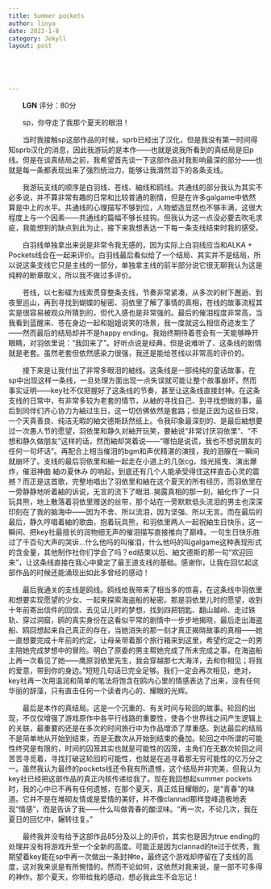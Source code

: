 ```yaml
---
title: Summer pockets
author: linya
date: 2022-1-8
category: Jekyll
layout: post





---
```


&ensp;&ensp;&ensp;&ensp;**LGN** 评分：80分

&ensp;&ensp;&ensp;&ensp;sp，你夺走了我那个夏天的眼泪！

&ensp;&ensp;&ensp;&ensp;当时我接触sp这部作品的时候，sprb已经出了汉化，但是我没有第一时间得知sprb汉化的消息，因此我游玩的是本作——也就是说我所看到的真结局是旧p线。但是在谈真结局之前，我希望首先谈一下这部作品对我影响最深的部分——也就是每一条都表现出来了强烈统治力，能够让我潸然泪下的各条支线。

&ensp;&ensp;&ensp;&ensp;我游玩支线的顺序是白羽线、苍线、紬线和鸥线。共通线的部分我认为其实不必多说，并不算非常有趣的日常和比较普通的剧情，但是在许多galgame中依然算是中上的水平。共通线的心理描写不够到位，人物塑造显然也不够丰满，这很大程度上与一个因素——共通线的篇幅不够长挂钩。但我认为这一点没必要去吹毛求疵，我能想到的缺点到此为止，接下来我想表达一下每一条支线结束时我的感受。

&ensp;&ensp;&ensp;&ensp;白羽线单独拿出来说是非常令我无感的，因为实际上白羽线应当和ALKA + Pockets线合在一起来评价。白羽线最后看似给了一个结局、其实并不是结局，所以说这条支线它只是主线的一部分，单独拿主线的前半部分说它很无聊我认为这是纯粹的断章取义，所以我不做过多评价。

&ensp;&ensp;&ensp;&ensp;苍线，以七影碟为线索贯穿整条支线，节奏非常紧凑，从多次的树下邂逅、到夜里巡山，再到寻找到蝴蝶的秘密、羽依里了解了事情的真相，苍线的故事流程其实是很容易被观众所猜到的，但代入感也是非常强的。最后的催泪程度非常高，当我看到蓝醒来、苍在身边一起和姐姐说笑的场景，我一度就这么相信奇迹发生了——然而最后的结局却并不是happy ending。我始终期待着苍会有一天能够睁开眼睛，对羽依里说：“我回来了”。好听点说是经典，但是说难听了、这条线的剧情就是老套。虽然老套但依然感染力很强，我还是能给苍线以非常高的评价的。

&ensp;&ensp;&ensp;&ensp;接下来是让我付出了非常多眼泪的紬线。这条线是一部纯纯的童话故事，在sp中出现这样一条线，一旦处理方面出现一点失误就可能让整个故事崩坏，然而事实证明——key社不仅把握好了这条线的节奏，甚至让这条线直接封神。在这条支线的日常中，有非常多较为老套的情节，从紬的寻找自己、到寻找想做的事，最后到同伴们齐心协力为紬过生日，这一切仿佛依然是套路；但是正因为这些日常，一个天真善良、纯洁无暇的紬文德斯跃然纸上。令我印象最深刻的、是最后紬想要过一次愚人节的愿望，羽依里和静久对紬开玩笑，要紬说“非常讨厌羽依里”、“不想和静久做朋友”这样的话，然而紬却哭着说——“哪怕是说谎，我也不想说朋友的任何一句坏话”。再配合上相当催泪的bgm和声优精湛的演技，我的泪腺在一瞬间就崩坏了。支线的最后羽依里和紬一起走在小道上的几张cg，烛光摇曳、演出爆炸，催泪神曲 紬の夏休み 的响起，到底还有几个人能承受得住这样直击心灵的震撼？而正是这首歌，完整地唱出了羽依里和紬在这个夏天的所有经历，而羽依里在一旁静静地听着紬的诉说，无言的流下了眼泪..揭露真相的那一刻，紬化作了一只玩具熊，地上散落着羽依里赠送的丝带，那个站在一旁默默低头流泪的男主也深深印刻在了我的脑海中——因为不舍、所以流泪，因为坚强、所以无言。而在最后的最后，静久哼唱着紬的歌曲，抱着玩具熊，和羽依里两人一起祝紬生日快乐，这一瞬间、把key社最擅长的润物细无声的催泪描写直接推向了巅峰。一句生日快乐胜过了千百句大声的哭诉…什么他吗的叫催泪，什么他吗的叫galgame这种表现形式的含金量，其他制作社你们学会了吗？ed结束以后、紬文德斯的那一句“欢迎回来”，让这条线直接在我心中奠定了最王道支线的基础。感谢你，让我在回忆起这部作品的时候还能涌现出如此多曾经的感动！

&ensp;&ensp;&ensp;&ensp;最后我通关的支线是鸥线。鸥线给我带来了相当多的惊喜，在这条线中羽依里和想要实现愿望的少女、一起来探索海盗船的秘密。那是羽依里儿时的愿望，收到十年前寄出信件的回信、去见证儿时的梦想，找到四把钥匙、翻山越岭、走过铁轨、穿过洞窟，鸥的真实身份在这看似平常的剧情中一步步地揭晓，最后走出海盗船、鸥回想起来自己真正的存在，当她消失的那一刻才真正揭晓故事的真相——她一直想要完成十年前的约定，让母亲带着那个旅行箱来到这里，希望约定之一的男主陪她完成梦想中的冒险。明白了原委的男主帮她完成了所未完成之事，在海盗船上再一次看见了她——鹰原羽依里先生，我会穿越那七大海洋，去和你相见；将我的爱意，带到你的身边。”短短几句话已完全足够。我们一定会再次相见，绝对，key社再一次用温润和简单的笔法将饱含在鸥内心里的情感表达了出来，没有任何华丽的辞藻，只有直击任何一个读者内心的、耀眼的光辉。

&ensp;&ensp;&ensp;&ensp;最后是本作的真结局。这是一个沉重的、有关时间与轮回的故事。轮回的出现，不仅仅增强了游戏原作中各平行线路的重要性，使各个世界线之间产生逻辑上的关联，最重要的还是在多次的时间旅行中为作品增添了厚重感。到达最后的结局不是简单地从开始到结束，而是无数次从开始到结束的叠加。轮回之中所谓的可能性终究是有限的，时间的囚笼其实也就是可能性的囚笼，主角们在无数次轮回之间苦苦寻觅着，寻找打破这轮回的可能性，也就是在追寻着那无穷可能性的亿万分之一。虽然我认为最终的pockets线还令我有所遗憾，这个结局并非完美，但我认为key社已经把这部作品的真正内核传递给我了。现在我回想起summer pockets时，我的心中已不再有任何遗憾，在那个夏天，真正炫目耀眼的，是“青春”的味道。它并不是在堆砌友情或是爱情的美好，并不像clannad那样登峰造极地表现“情感”，而是告诉了我——什么叫做青春的酸涩味。“再一次，不论几次，我在夏日的回忆中，辗转往复。”

&ensp;&ensp;&ensp;&ensp;最终我并没有给予这部作品85分及以上的评价，其实也是因为true ending的处理并没有将游戏升至一个全新的高度。可能正是因为clannad的te过于优秀，我期望着key能在sp中再一次做出一条封神te，最终这个游戏却停留在了支线的高度，这对我来说是有所惋惜的。然而不论如何，这依然对我来说，是一部不可多得的神作。那个夏天，你带给我的感动，想必我此生不会忘记！